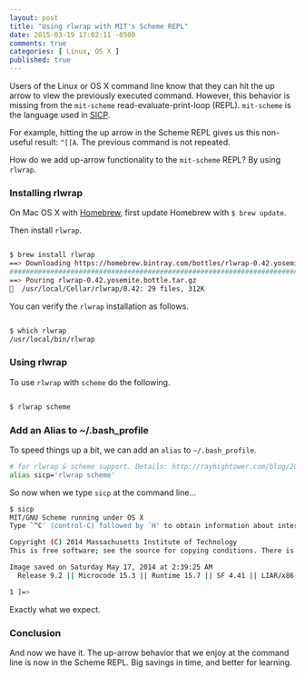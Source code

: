 ```yaml
---
layout: post
title: "Using rlwrap with MIT's Scheme REPL"
date: 2015-03-19 17:02:11 -0500
comments: true
categories: [ Linux, OS X ]
published: true
---
```

Users of the Linux or OS X command line know that they can hit the up arrow to view the previously executed command. However, this behavior is missing from the `mit-scheme` read-evaluate-print-loop (REPL). `mit-scheme` is the language used in [SICP](/blog/2015/02/18/sicp-study-group/). 

For example, hitting the up arrow in the Scheme REPL gives us this non-useful result: `^[[A`. The previous command is not repeated.

How do we add up-arrow functionality to the `mit-scheme` REPL? By using `rlwrap`.
<!--more-->
### Installing rlwrap
On Mac OS X with [Homebrew](/blog/2014/02/12/homebrew-fundamentals/), first update Homebrew with `$ brew update`.

Then install `rlwrap`.

``` bash

$ brew install rlwrap
==> Downloading https://homebrew.bintray.com/bottles/rlwrap-0.42.yosemite.bottle.tar.gz
######################################################################## 100.0%
==> Pouring rlwrap-0.42.yosemite.bottle.tar.gz
🍺  /usr/local/Cellar/rlwrap/0.42: 29 files, 312K

```

You can verify the `rlwrap` installation as follows.

``` bash

$ which rlwrap
/usr/local/bin/rlwrap

```

### Using rlwrap
To use `rlwrap` with `scheme` do the following.

``` bash

$ rlwrap scheme

```

### Add an Alias to ~/.bash_profile
To speed things up a bit, we can add an `alias` to `~/.bash_profile`.

``` bash
# for rlwrap & scheme support. Details: http://rayhightower.com/blog/2015/03/19/using-rlwrap-with-mit-scheme-repl/
alias sicp='rlwrap scheme'

```

So now when we type `sicp` at the command line...

``` bash
$ sicp
MIT/GNU Scheme running under OS X
Type `^C' (control-C) followed by `H' to obtain information about interrupts.

Copyright (C) 2014 Massachusetts Institute of Technology
This is free software; see the source for copying conditions. There is NO warranty; not even for MERCHANTABILITY or FITNESS FOR A PARTICULAR PURPOSE.

Image saved on Saturday May 17, 2014 at 2:39:25 AM
  Release 9.2 || Microcode 15.3 || Runtime 15.7 || SF 4.41 || LIAR/x86-64 4.118 || Edwin 3.116

1 ]=>

```
Exactly what we expect.

### Conclusion
And now we have it. The up-arrow behavior that we enjoy at the command line is now in the Scheme REPL. Big savings in time, and better for learning.

